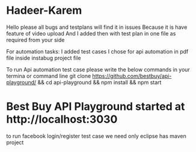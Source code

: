 # Hadeer-Karem

Hello 
please all bugs and testplans will find it in issues Because it is have feature of video upload 
And I added then with test plan in one file as required from your side 

For automation tasks: 
I added test cases I chose for api automation in pdf file inside instabug project file 

To run Api automation test case please write the below commands in your termina or command line 
git clone https://github.com/bestbuy/api-playground/   && 
cd api-playground  && 
npm install  &&
npm start
# Best Buy API Playground started at http://localhost:3030

to run facebook login/register test case we need only eclipse has maven project 


